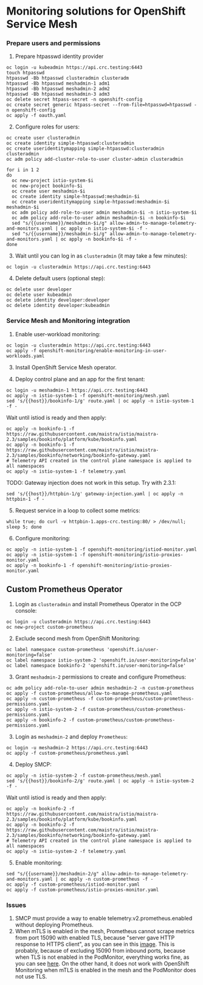 # Monitoring solutions for OpenShift Service Mesh

### Prepare users and permissions

1. Prepare htpasswd identity provider
```shell
oc login -u kubeadmin https://api.crc.testing:6443
touch htpasswd
htpasswd -Bb htpasswd clusteradmin clusteradm
htpasswd -Bb htpasswd meshadmin-1 adm1
htpasswd -Bb htpasswd meshadmin-2 adm2
htpasswd -Bb htpasswd meshadmin-3 adm3
oc delete secret htpass-secret -n openshift-config
oc create secret generic htpass-secret --from-file=htpasswd=htpasswd -n openshift-config
oc apply -f oauth.yaml
```

2. Configure roles for users:
```shell
oc create user clusteradmin
oc create identity simple-htpasswd:clusteradmin
oc create useridentitymapping simple-htpasswd:clusteradmin clusteradmin
oc adm policy add-cluster-role-to-user cluster-admin clusteradmin

for i in 1 2
do
  oc new-project istio-system-$i
  oc new-project bookinfo-$i
  oc create user meshadmin-$i
  oc create identity simple-htpasswd:meshadmin-$i
  oc create useridentitymapping simple-htpasswd:meshadmin-$i meshadmin-$i
  oc adm policy add-role-to-user admin meshadmin-$i -n istio-system-$i
  oc adm policy add-role-to-user admin meshadmin-$i -n bookinfo-$i
  sed "s/{{username}}/meshadmin-$i/g" allow-admin-to-manage-telemetry-and-monitors.yaml | oc apply -n istio-system-$i -f -
  sed "s/{{username}}/meshadmin-$i/g" allow-admin-to-manage-telemetry-and-monitors.yaml | oc apply -n bookinfo-$i -f -
done
```

3. Wait until you can log in as `clusteradmin` (it may take a few minutes):
```shell
oc login -u clusteradmin https://api.crc.testing:6443
```

4. Delete default users (optional step):
```shell
oc delete user developer
oc delete user kubeadmin
oc delete identity developer:developer
oc delete identity developer:kubeadmin
```

### Service Mesh and Monitoring integration

1. Enable user-workload monitoring:
```shell
oc login -u clusteradmin https://api.crc.testing:6443
oc apply -f openshift-monitoring/enable-monitoring-in-user-workloads.yaml
```

3. Install OpenShift Service Mesh operator.

4. Deploy control plane and an app for the first tenant:
```shell
oc login -u meshadmin-1 https://api.crc.testing:6443
oc apply -n istio-system-1 -f openshift-monitoring/mesh.yaml
sed 's/{{host}}/bookinfo-1/g' route.yaml | oc apply -n istio-system-1 -f -
```
Wait until istiod is ready and then apply:
```shell
oc apply -n bookinfo-1 -f https://raw.githubusercontent.com/maistra/istio/maistra-2.3/samples/bookinfo/platform/kube/bookinfo.yaml
oc apply -n bookinfo-1 -f https://raw.githubusercontent.com/maistra/istio/maistra-2.3/samples/bookinfo/networking/bookinfo-gateway.yaml
# Telemetry API created in the control plane namespace is applied to all namespaces
oc apply -n istio-system-1 -f telemetry.yaml
```

TODO: Gateway injection does not work in this setup. Try with 2.3.1:
```shell
sed 's/{{host}}/httpbin-1/g' gateway-injection.yaml | oc apply -n httpbin-1 -f -
```

5. Request service in a loop to collect some metrics:
```shell
while true; do curl -v httpbin-1.apps-crc.testing:80/ > /dev/null; sleep 5; done
```

6. Configure monitoring:
```shell
oc apply -n istio-system-1 -f openshift-monitoring/istiod-monitor.yaml
oc apply -n istio-system-1 -f openshift-monitoring/istio-proxies-monitor.yaml
oc apply -n bookinfo-1 -f openshift-monitoring/istio-proxies-monitor.yaml
```

## Custom Prometheus Operator

1. Login as `clusteradmin` and install Prometheus Operator in the OCP console:
```shell
oc login -u clusteradmin https://api.crc.testing:6443
oc new-project custom-prometheus
```

2. Exclude second mesh from OpenShift Monitoring:
```shell
oc label namespace custom-prometheus 'openshift.io/user-monitoring=false'
oc label namespace istio-system-2 'openshift.io/user-monitoring=false'
oc label namespace bookinfo-2 'openshift.io/user-monitoring=false'
```

3. Grant `meshadmin-2` permissions to create and configure Prometheus:
```shell
oc adm policy add-role-to-user admin meshadmin-2 -n custom-prometheus
oc apply -f custom-prometheus/allow-to-manage-prometheus.yaml
oc apply -n custom-prometheus -f custom-prometheus/custom-prometheus-permissions.yaml
oc apply -n istio-system-2 -f custom-prometheus/custom-prometheus-permissions.yaml
oc apply -n bookinfo-2 -f custom-prometheus/custom-prometheus-permissions.yaml
```

3. Login as `meshadmin-2` and deploy `Prometheus`:
```shell
oc login -u meshadmin-2 https://api.crc.testing:6443
oc apply -f custom-prometheus/prometheus.yaml
```

4. Deploy SMCP:
```shell
oc apply -n istio-system-2 -f custom-prometheus/mesh.yaml
sed 's/{{host}}/bookinfo-2/g' route.yaml | oc apply -n istio-system-2 -f -
```

Wait until istiod is ready and then apply:
```shell
oc apply -n bookinfo-2 -f https://raw.githubusercontent.com/maistra/istio/maistra-2.3/samples/bookinfo/platform/kube/bookinfo.yaml
oc apply -n bookinfo-2 -f https://raw.githubusercontent.com/maistra/istio/maistra-2.3/samples/bookinfo/networking/bookinfo-gateway.yaml
# Telemetry API created in the control plane namespace is applied to all namespaces
oc apply -n istio-system-2 -f telemetry.yaml
```

5. Enable monitoring:
```shell
sed "s/{{username}}/meshadmin-2/g" allow-admin-to-manage-telemetry-and-monitors.yaml | oc apply -n custom-prometheus -f -
oc apply -f custom-prometheus/istiod-monitor.yaml
oc apply -f custom-prometheus/istio-proxies-monitor.yaml
```

### Issues

1. SMCP must provide a way to enable telemetry.v2.prometheus.enabled without deploying Prometheus.
2. When mTLS is enabled in the mesh, Prometheus cannot scrape metrics from port 15090 with enabled TLS,
  because "server gave HTTP response to HTTPS client", as you can see in this [image](img/http-envoy-prom-tls.png).
  This is probably, because of excluding 15090 from inbound ports, because when TLS is not enabled in the PodMonitor,
  everything works fine, as you can see [here](img/http-envoy-prom.png). On the other hand, it does not work
  with OpenShift Monitoring when mTLS is enabled in the mesh and the PodMonitor does not use TLS.

